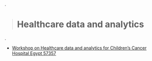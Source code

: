.
> # Healthcare data and analytics
.

- [Workshop on Healthcare data and analytics for Children’s Cancer Hospital Egypt 57357 ](https://www.kaggle.com/discussions/accomplishments/548846)
